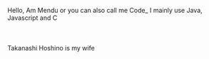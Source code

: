 Hello, Am Mendu or you can also call me Code_
I mainly use Java, Javascript and C
<br />
<br />
<br />
<br />
Takanashi Hoshino is my wife
